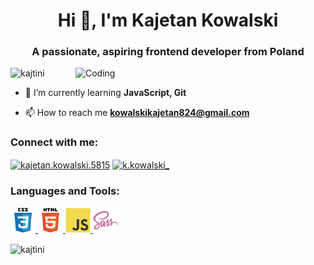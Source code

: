 <h1 align="center">Hi 👋, I'm Kajetan Kowalski</h1>
<h3 align="center">A passionate, aspiring frontend developer from Poland</h3>
<img align="right" alt="Coding" width="400" src="https://www.adspltech.net/assets/images/App%20development%20ADSPL.gif">

<p align="left"> <img src="https://komarev.com/ghpvc/?username=kajtini&label=Profile%20views&color=0e75b6&style=flat" alt="kajtini" /> </p>

- 🌱 I’m currently learning **JavaScript, Git**

- 📫 How to reach me **kowalskikajetan824@gmail.com**

<h3 align="left">Connect with me:</h3>
<p align="left">
<a href="https://fb.com/kajetan.kowalski.5815" target="blank"><img align="center" src="https://raw.githubusercontent.com/rahuldkjain/github-profile-readme-generator/master/src/images/icons/Social/facebook.svg" alt="kajetan.kowalski.5815" height="30" width="40" /></a>
<a href="https://instagram.com/k.kowalski_" target="blank"><img align="center" src="https://raw.githubusercontent.com/rahuldkjain/github-profile-readme-generator/master/src/images/icons/Social/instagram.svg" alt="k.kowalski_" height="30" width="40" /></a>
</p>

<h3 align="left">Languages and Tools:</h3>
<p align="left"> <a href="https://www.w3schools.com/css/" target="_blank" rel="noreferrer"> <img src="https://raw.githubusercontent.com/devicons/devicon/master/icons/css3/css3-original-wordmark.svg" alt="css3" width="40" height="40"/> </a> <a href="https://www.w3.org/html/" target="_blank" rel="noreferrer"> <img src="https://raw.githubusercontent.com/devicons/devicon/master/icons/html5/html5-original-wordmark.svg" alt="html5" width="40" height="40"/> </a> <a href="https://developer.mozilla.org/en-US/docs/Web/JavaScript" target="_blank" rel="noreferrer"> <img src="https://raw.githubusercontent.com/devicons/devicon/master/icons/javascript/javascript-original.svg" alt="javascript" width="40" height="40"/> </a> <a href="https://sass-lang.com" target="_blank" rel="noreferrer"> <img src="https://raw.githubusercontent.com/devicons/devicon/master/icons/sass/sass-original.svg" alt="sass" width="40" height="40"/> </a> </p>

<p><img align="center" src="https://github-readme-stats.vercel.app/api/top-langs?username=kajtini&show_icons=true&theme=dark&locale=en&layout=compact" alt="kajtini" /></p>

